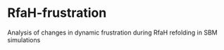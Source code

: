 # RfaH-frustration
Analysis of changes in dynamic frustration during RfaH refolding in SBM simulations
